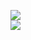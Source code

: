 [![](https://img.shields.io/badge/Made%20With-Github%20Spray-lightgrey.svg?style=for-the-badge&logo=github)](https://github.com/Annihil/github-spray#26061)  
[![](https://i.imgur.com/2DrTn0Z.gif)](https://github.com/Annihil/github-spray)